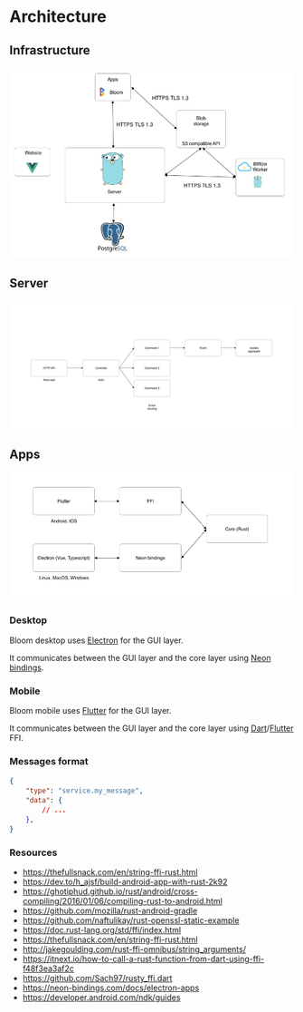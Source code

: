 # Architecture


## Infrastructure

![architecture](uploads/09970f64ba7c9bf1d0a4ffdc56c78bbc/architecture.jpg)


## Server

![server_architecture](uploads/9b3f12ec9c94554edbef8863ebd9bd2a/server_architecture.jpg)


## Apps

![apps_architecture](uploads/55f787c699e680861ba995582741ad76/apps_architecture.jpg)


### Desktop

Bloom desktop uses [Electron](https://electronjs.org) for the GUI layer.

It communicates between the GUI layer and the core layer using
[Neon bindings](https://neon-bindings.com/docs/intro).


### Mobile

Bloom mobile uses [Flutter](https://flutter.dev) for the GUI layer.

It communicates between the GUI layer and the core layer using
[Dart](https://dart.dev/guides/libraries/c-interop)/[Flutter](https://flutter.dev/docs/development/platform-integration/c-interop) FFI.


### Messages format

```json
{
    "type": "service.my_message",
    "data": {
        // ...
    },
}
```

### Resources

* https://thefullsnack.com/en/string-ffi-rust.html
* https://dev.to/h_ajsf/build-android-app-with-rust-2k92
* https://ghotiphud.github.io/rust/android/cross-compiling/2016/01/06/compiling-rust-to-android.html
* https://github.com/mozilla/rust-android-gradle
* https://github.com/naftulikay/rust-openssl-static-example
* https://doc.rust-lang.org/std/ffi/index.html
* https://thefullsnack.com/en/string-ffi-rust.html
* http://jakegoulding.com/rust-ffi-omnibus/string_arguments/
* https://itnext.io/how-to-call-a-rust-function-from-dart-using-ffi-f48f3ea3af2c
* https://github.com/Sach97/rusty_ffi.dart
* https://neon-bindings.com/docs/electron-apps
* https://developer.android.com/ndk/guides
